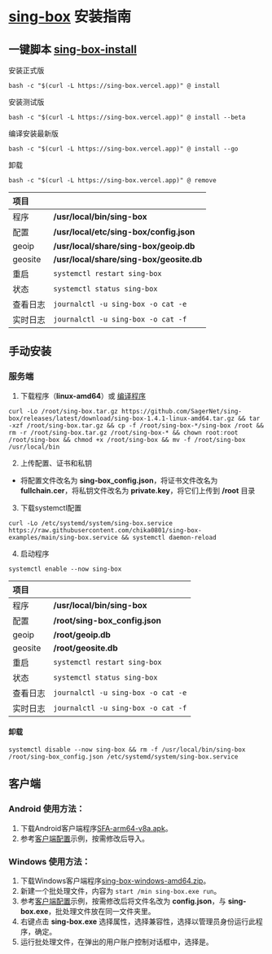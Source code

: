 # [sing-box](https://github.com/SagerNet/sing-box) 安装指南

## 一键脚本 [sing-box-install](https://github.com/KoinuDayo/Sing-box-Install) 

安装正式版
```
bash -c "$(curl -L https://sing-box.vercel.app)" @ install
```

安装测试版
```
bash -c "$(curl -L https://sing-box.vercel.app)" @ install --beta
```

编译安装最新版
```
bash -c "$(curl -L https://sing-box.vercel.app)" @ install --go
```

卸载
```
bash -c "$(curl -L https://sing-box.vercel.app)" @ remove
```

| 项目 | |
| :--- | :--- |
| 程序 | **/usr/local/bin/sing-box** |
| 配置 | **/usr/local/etc/sing-box/config.json** |
| geoip | **/usr/local/share/sing-box/geoip.db** |
| geosite | **/usr/local/share/sing-box/geosite.db** |
| 重启 | `systemctl restart sing-box` |
| 状态 | `systemctl status sing-box` |
| 查看日志 | `journalctl -u sing-box -o cat -e` |
| 实时日志 | `journalctl -u sing-box -o cat -f` |

## 手动安装

### 服务端

1. 下载程序（**linux-amd64**）或 [编译程序](https://github.com/chika0801/sing-box-examples/blob/main/compile_sing-box.md)

```
curl -Lo /root/sing-box.tar.gz https://github.com/SagerNet/sing-box/releases/latest/download/sing-box-1.4.1-linux-amd64.tar.gz && tar -xzf /root/sing-box.tar.gz && cp -f /root/sing-box-*/sing-box /root && rm -r /root/sing-box.tar.gz /root/sing-box-* && chown root:root /root/sing-box && chmod +x /root/sing-box && mv -f /root/sing-box /usr/local/bin
```



2. 上传配置、证书和私钥

- 将配置文件改名为 **sing-box_config.json**，将证书文件改名为 **fullchain.cer**，将私钥文件改名为 **private.key**，将它们上传到 **/root** 目录

3. 下载systemctl配置

```
curl -Lo /etc/systemd/system/sing-box.service https://raw.githubusercontent.com/chika0801/sing-box-examples/main/sing-box.service && systemctl daemon-reload
```

4. 启动程序

```
systemctl enable --now sing-box
```

| 项目 | |
| :--- | :--- |
| 程序 | **/usr/local/bin/sing-box** |
| 配置 | **/root/sing-box_config.json** |
| geoip | **/root/geoip.db** |
| geosite | **/root/geosite.db** |
| 重启 | `systemctl restart sing-box` |
| 状态 | `systemctl status sing-box` |
| 查看日志 | `journalctl -u sing-box -o cat -e` |
| 实时日志 | `journalctl -u sing-box -o cat -f` |

#### 卸载

```
systemctl disable --now sing-box && rm -f /usr/local/bin/sing-box /root/sing-box_config.json /etc/systemd/system/sing-box.service
```

## 客户端

### Android 使用方法：

1. 下载Android客户端程序[SFA-arm64-v8a.apk](https://github.com/SagerNet/sing-box/releases)。
3. 参考[客户端配置](https://github.com/chika0801/sing-box-examples/blob/main/Tun/config_client_android.json)示例，按需修改后导入。

### Windows 使用方法：

1. 下载Windows客户端程序[sing-box-windows-amd64.zip](https://github.com/SagerNet/sing-box/releases)。
2. 新建一个批处理文件，内容为 `start /min sing-box.exe run`。
3. 参考[客户端配置](https://github.com/chika0801/sing-box-examples/blob/main/Tun/config_client_windows.json)示例，按需修改后将文件名改为 **config.json**，与 **sing-box.exe**，批处理文件放在同一文件夹里。
4. 右键点击 **sing-box.exe** 选择属性，选择兼容性，选择以管理员身份运行此程序，确定。
5. 运行批处理文件，在弹出的用户账户控制对话框中，选择是。
